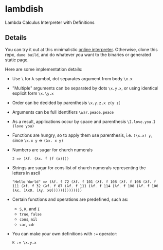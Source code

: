 # lambdish

Lambda Calculus Interpreter with Definitions

## Details

You can try it out at this minimalistic [online interpreter](https://vasyl-bodnar.github.io/lambdish/). 
Otherwise, clone this repo, `dune build`, and do whatever you want to the binaries or generated static page.

Here are some implementation details:

- Use `\` for λ symbol, dot separates argument from body `\x.x`
- "Multiple" arguments can be separated by dots `\x.y.x`, or using identical explicit form `\x.\y.x`
- Order can be decided by parenthesis `\x.y.z.x z(y z)`
- Arguments can be full identifiers `\war.peace.peace`
- As a result, applications occur by space and parenthesis `\I.love.you.I (love you)`
- Functions are hungry, so to apply them use parenthesis, i.e. `(\x.x) y`, since `\x.x y` => `(λx. x y)`
- Numbers are sugar for church numerals 
    ```
    2 => (λf. (λx. f (f (x))))    
    ```
- Strings are sugar for cons list of church numerals representing the letters in ascii 
    ```
    "Hello World" => (λf. f 72 (λf. f 101 (λf. f 108 (λf. f 108 (λf. f 111 (λf. f 32 (λf. f 87 (λf. f 111 (λf. f 114 (λf. f 108 (λf. f 100 (λx. (λx0. (λy. x0))))))))))))))
    ```
- Certain functions and operations are predefined, such as:
    - `S`, `K`, and `I`
    - `true`, `false`
    - `cons`, `nil`
    - `car`, `cdr`

- You can make your own definitions with `:=` operator:
    ```
    K := \x.y.x
    ```
